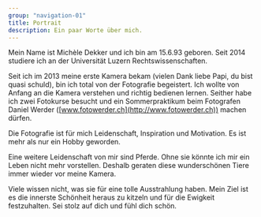 ```yaml
---
group: "navigation-01"
title: Portrait
description: Ein paar Worte über mich.
---
```

Mein Name ist Michèle Dekker und ich bin am 15.6.93 geboren.
Seit 2014 studiere ich an der Universität Luzern Rechtswissenschaften. 

Seit ich im 2013 meine erste Kamera bekam (vielen Dank liebe Papi, du bist quasi schuld), bin ich total von der Fotografie begeistert. Ich wollte von Anfang an die Kamera verstehen und richtig bedienen lernen. Seither habe ich zwei Fotokurse besucht und ein Sommerpraktikum beim Fotografen Daniel Werder ([www.fotowerder.ch](http://www.fotowerder.ch)) machen dürfen. 

Die Fotografie ist für mich Leidenschaft, Inspiration und Motivation. Es ist mehr als nur ein Hobby geworden.

Eine weitere Leidenschaft von mir sind Pferde. Ohne sie könnte ich mir ein Leben nicht mehr vorstellen. Deshalb geraten diese wunderschönen Tiere immer wieder vor meine Kamera. 

Viele wissen nicht, was sie für eine tolle Ausstrahlung haben. Mein Ziel ist es die innerste Schönheit heraus zu kitzeln und für die Ewigkeit festzuhalten. Sei stolz auf dich und fühl dich schön.
